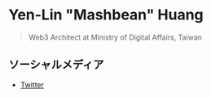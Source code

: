 # Yen-Lin "Mashbean" Huang

> Web3 Architect at Ministry of Digital Affairs, Taiwan

## ソーシャルメディア

- [Twitter](mashbean)

